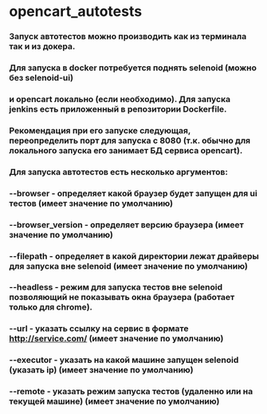 # opencart_autotests
### Запуск автотестов можно производить как из терминала так и из докера.
### Для запуска в docker потребуется поднять selenoid (можно без selenoid-ui)
### и opencart локально (если необходимо). Для запуска jenkins есть приложенный в репозитории Dockerfile.
### Рекомендация при его запуске следующая, переопределить порт для запуска с 8080 (т.к. обычно для локального запуска его занимает БД сервиса opencart).
### Для запуска автотестов есть несколько аргументов:
### --browser - определяет какой браузер будет запущен для ui тестов (имеет значение по умолчанию)
### --browser_version - определяет версию браузера (имеет значение по умолчанию)
### --filepath - определяет в какой директории лежат драйверы для запуска вне selenoid (имеет значение по умолчанию)
### --headless - режим для запуска тестов вне selenoid позволяющий не показывать окна браузера (работает только для chrome).
### --url - указать ссылку на сервис в формате http://service.com/  (имеет значение по умолчанию)
### --executor - указать на какой машине запущен selenoid (указать ip) (имеет значение по умолчанию)
### --remote - указать режим запуска тестов (удаленно или на текущей машине) (имеет значение по умолчанию)